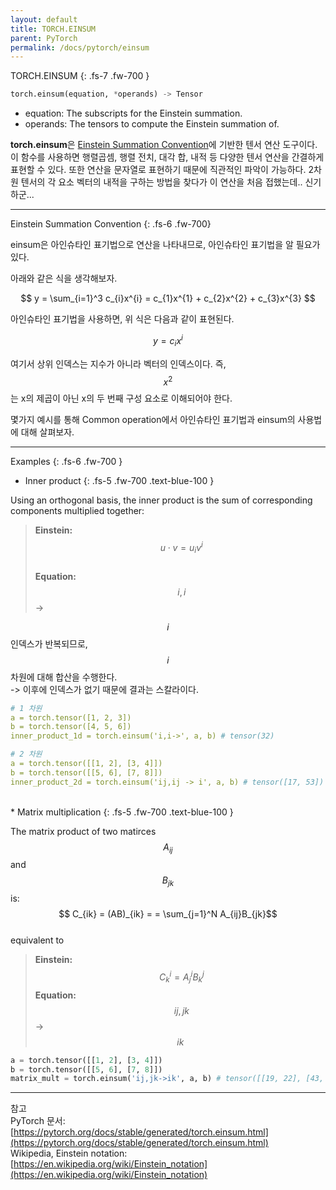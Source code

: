 ```yaml
---
layout: default
title: TORCH.EINSUM
parent: PyTorch
permalink: /docs/pytorch/einsum
---
```


TORCH.EINSUM
{: .fs-7 .fw-700 }

```python
torch.einsum(equation, *operands) -> Tensor
```
* equation: The subscripts for the Einstein summation.
* operands: The tensors to compute the Einstein summation of.

**torch.einsum**은 [Einstein Summation Convention](https://ko.wikipedia.org/wiki/%EC%95%84%EC%9D%B8%EC%8A%88%ED%83%80%EC%9D%B8_%ED%91%9C%EA%B8%B0%EB%B2%95)에 기반한 텐서 연산 도구이다. 이 함수를 사용하면 행렬곱셈, 행렬 전치, 대각 합, 내적 등 다양한 텐서 연산을 간결하게 표현할 수 있다. 또한 연산을 문자열로 표현하기 때문에 직관적인 파악이 가능하다. 2차원 텐서의 각 요소 벡터의 내적을 구하는 방법을 찾다가 이 연산을 처음 접했는데.. 신기하군...

---
 
Einstein Summation Convention
{: .fs-6 .fw-700}

einsum은 아인슈타인 표기법으로 연산을 나타내므로, 아인슈타인 표기법을 알 필요가 있다.   
   
아래와 같은 식을 생각해보자. 
 
$$ y = \sum_{i=1}^3 c_{i}x^{i} = c_{1}x^{1} + c_{2}x^{2} + c_{3}x^{3} $$
  
아인슈타인 표기법을 사용하면, 위 식은 다음과 같이 표현된다.  
  
$$ y = c_{i}x^{i} $$
  
여기서 상위 인덱스는 지수가 아니라 벡터의 인덱스이다. 즉, $$x^{2}$$는 x의 제곱이 아닌 x의 두 번째 구성 요소로 이해되어야 한다.  
  
몇가지 예시를 통해 Common operation에서 아인슈타인 표기법과 einsum의 사용법에 대해 살펴보자.


---

Examples
{: .fs-6 .fw-700 }
   
  
* Inner product
{: .fs-5 .fw-700 .text-blue-100 }

Using an orthogonal basis, the inner product is the sum of corresponding components multiplied together:

> **Einstein:** $$ \ u \cdot v = u_{i}v^{i} $$   
> **Equation:** $$ \ i, i$$ ->

$$i$$ 인덱스가 반복되므로, $$i$$차원에 대해 합산을 수행한다.   
-> 이후에 인덱스가 없기 때문에 결과는 스칼라이다.   

```yaml
# 1 차원
a = torch.tensor([1, 2, 3])
b = torch.tensor([4, 5, 6])
inner_product_1d = torch.einsum('i,i->', a, b) # tensor(32)

# 2 차원
a = torch.tensor([[1, 2], [3, 4]])
b = torch.tensor([[5, 6], [7, 8]])
inner_product_2d = torch.einsum('ij,ij -> i', a, b) # tensor([17, 53])
```
<br/>
* Matrix multiplication
{: .fs-5 .fw-700 .text-blue-100 }

The matrix product of two matirces $$A_{ij}$$ and $$B_{jk}$$ is:  
$$ C_{ik} = (AB)_{ik} = = \sum_{j=1}^N A_{ij}B_{jk}$$  
equivalent to   
 
> **Einstein:** $$\ C^{i}_{k} = A^{i}_{j}B^{j}_{k}$$
> **Equation:** $$\ ij, jk$$ -> $$ik$$

```python
a = torch.tensor([[1, 2], [3, 4]])
b = torch.tensor([[5, 6], [7, 8]])
matrix_mult = torch.einsum('ij,jk->ik', a, b) # tensor([[19, 22], [43, 50]])
```

---

참고  
PyTorch 문서: [https://pytorch.org/docs/stable/generated/torch.einsum.html](https://pytorch.org/docs/stable/generated/torch.einsum.html)   
Wikipedia, Einstein notation: [https://en.wikipedia.org/wiki/Einstein_notation](https://en.wikipedia.org/wiki/Einstein_notation)
